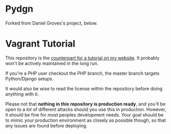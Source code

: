# Pydgn

Forked from Daniel Groves's project, below.

# Vagrant Tutorial

This repository is the [counterpart for a tutorial on my website](https://danielgroves.net/notebook/2014/05/development-environments/ "Vagrant and Ansible Development ENvironments"). It probably won't be actively maintained in the long run.

If you're a PHP user checkout the PHP branch, the master branch targets Python/Django setups.

It would also be wise to read the license within the repository before doing anything with it.

Please not that **nothing in this repository is production ready**, and you'll be open to a *lot* of different attacks should you use this in production. However, it should be fine for most peoples development needs. Your goal should be to mimic your production environment as closely as possible though, so that any issues are found before deploying. 
